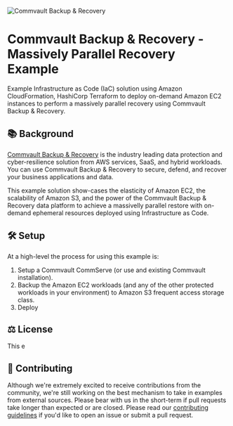 ![Commvault Backup & Recovery](https://media.licdn.com/dms/image/C4E0BAQHatJ6EtVFZlQ/company-logo_200_200/0/1655393666027?e=1698883200&v=beta&t=WLBL8ERyPVlKWEgjHC2qIPZlsdJejA_bP1K6z12P3m4)

# Commvault Backup & Recovery - Massively Parallel Recovery Example

Example Infrastructure as Code (IaC) solution using Amazon CloudFormation, HashiCorp Terraform to deploy on-demand Amazon EC2 instances to perform a massively parallel recovery using Commvault Backup & Recovery.

## :books: Background

[Commvault Backup & Recovery](https://www.commvault.com/aws) is the industry leading data protection and cyber-resilience solution from AWS services, SaaS, and hybrid workloads. You can use Commvault Backup & Recovery to secure, defend, and recover your business applications and data.

This example solution show-cases the elasticity of Amazon EC2, the scalability of Amazon S3, and the power of the Commvault Backup & Recovery data platform to achieve a massivelly parallel restore with on-demand ephemeral resources deployed using Infrastructure as Code.

## :hammer_and_wrench: Setup

At a high-level the process for using this example is:
1. Setup a Commvault CommServe (or use and existing Commvault installation).
2. Backup the Amazon EC2 workloads (and any of the other protected workloads in your environment) to Amazon S3 frequent access storage class.
3. Deploy 

## :balance_scale: License

This e

## :handshake: Contributing

Although we're extremely excited to receive contributions from the community, we're still working on the best mechanism to take in examples from external sources. Please bear with us in the short-term if pull requests take longer than expected or are closed.
Please read our [contributing guidelines](https://github.com/mericson-cv/aws-massively-parallel-recovery-solution/master/CONTRIBUTING.md)
if you'd like to open an issue or submit a pull request.
